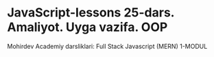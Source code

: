 # JavaScript-lessons 25-dars. Amaliyot. Uyga vazifa. OOP
Mohirdev Academiy darsliklari: Full Stack Javascript (MERN) 1-MODUL
